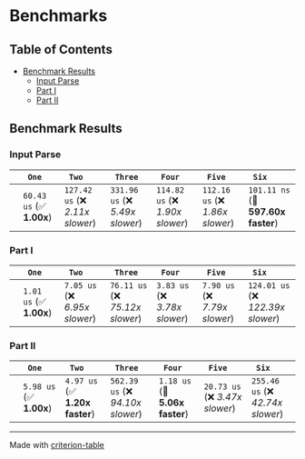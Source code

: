# Benchmarks

## Table of Contents

- [Benchmark Results](#benchmark-results)
    - [Input Parse ](#input-parse-)
    - [Part I ](#part-i-)
    - [Part II ](#part-ii-)

## Benchmark Results

### Input Parse 

|        | ` One`                   | ` Two`                           | ` Three`                         | ` Four`                          | ` Five`                          | ` Six`                              |
|:-------|:-------------------------|:---------------------------------|:---------------------------------|:---------------------------------|:---------------------------------|:----------------------------------- |
|        | `60.43 us` (✅ **1.00x**) | `127.42 us` (❌ *2.11x slower*)   | `331.96 us` (❌ *5.49x slower*)   | `114.82 us` (❌ *1.90x slower*)   | `112.16 us` (❌ *1.86x slower*)   | `101.11 ns` (🚀 **597.60x faster**)  |

### Part I 

|        | ` One`                  | ` Two`                         | ` Three`                         | ` Four`                        | ` Five`                        | ` Six`                              |
|:-------|:------------------------|:-------------------------------|:---------------------------------|:-------------------------------|:-------------------------------|:----------------------------------- |
|        | `1.01 us` (✅ **1.00x**) | `7.05 us` (❌ *6.95x slower*)   | `76.11 us` (❌ *75.12x slower*)   | `3.83 us` (❌ *3.78x slower*)   | `7.90 us` (❌ *7.79x slower*)   | `124.01 us` (❌ *122.39x slower*)    |

### Part II 

|        | ` One`                  | ` Two`                         | ` Three`                          | ` Four`                        | ` Five`                         | ` Six`                             |
|:-------|:------------------------|:-------------------------------|:----------------------------------|:-------------------------------|:--------------------------------|:---------------------------------- |
|        | `5.98 us` (✅ **1.00x**) | `4.97 us` (✅ **1.20x faster**) | `562.39 us` (❌ *94.10x slower*)   | `1.18 us` (🚀 **5.06x faster**) | `20.73 us` (❌ *3.47x slower*)   | `255.46 us` (❌ *42.74x slower*)    |

---
Made with [criterion-table](https://github.com/nu11ptr/criterion-table)

